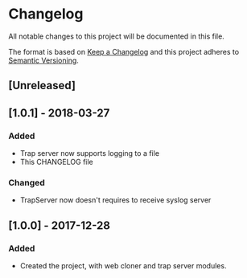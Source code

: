 # Changelog
All notable changes to this project will be documented in this file.

The format is based on [Keep a Changelog](http://keepachangelog.com/en/1.0.0/)
and this project adheres to [Semantic Versioning](http://semver.org/spec/v2.0.0.html).

## [Unreleased]

## [1.0.1] - 2018-03-27
### Added
- Trap server now supports logging to a file
- This CHANGELOG file

### Changed
- TrapServer now doesn't requires to receive syslog server

## [1.0.0] - 2017-12-28
### Added
- Created the project, with web cloner and trap server modules.
